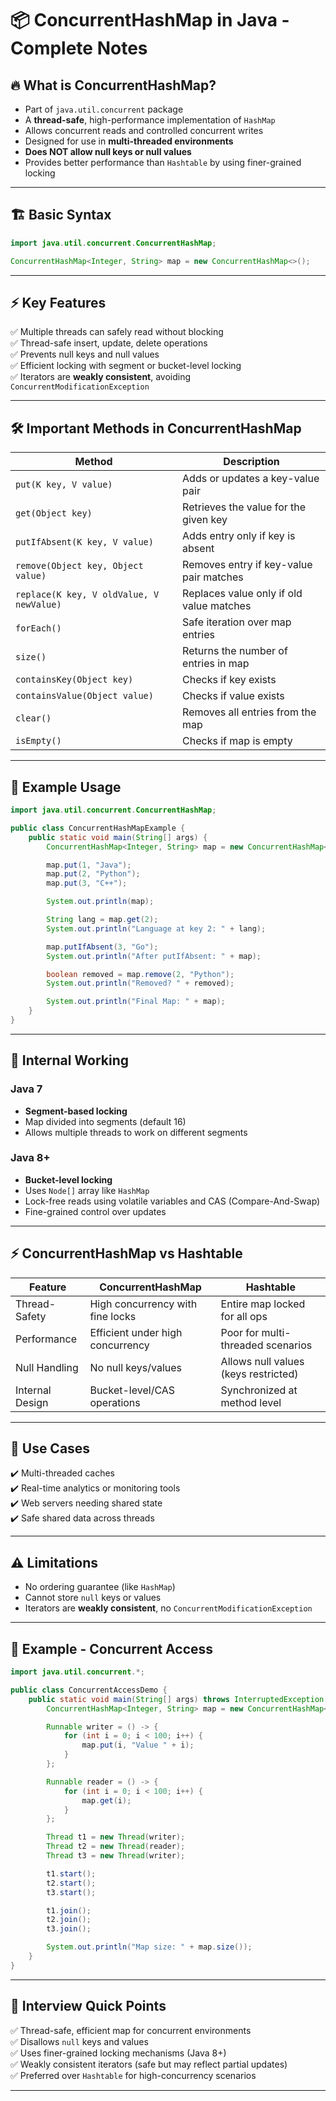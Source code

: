 
# 📦 ConcurrentHashMap in Java - Complete Notes

## 🔥 What is ConcurrentHashMap?

- Part of `java.util.concurrent` package
- A **thread-safe**, high-performance implementation of `HashMap`
- Allows concurrent reads and controlled concurrent writes
- Designed for use in **multi-threaded environments**
- **Does NOT allow null keys or null values**
- Provides better performance than `Hashtable` by using finer-grained locking

---

## 🏗️ Basic Syntax

```java
import java.util.concurrent.ConcurrentHashMap;

ConcurrentHashMap<Integer, String> map = new ConcurrentHashMap<>();
```

---

## ⚡ Key Features

✅ Multiple threads can safely read without blocking  
✅ Thread-safe insert, update, delete operations  
✅ Prevents null keys and null values  
✅ Efficient locking with segment or bucket-level locking  
✅ Iterators are **weakly consistent**, avoiding `ConcurrentModificationException`  

---

## 🛠️ Important Methods in ConcurrentHashMap

| Method                                  | Description                                  |
|-----------------------------------------|----------------------------------------------|
| `put(K key, V value)`                   | Adds or updates a key-value pair             |
| `get(Object key)`                       | Retrieves the value for the given key        |
| `putIfAbsent(K key, V value)`           | Adds entry only if key is absent             |
| `remove(Object key, Object value)`      | Removes entry if key-value pair matches      |
| `replace(K key, V oldValue, V newValue)`| Replaces value only if old value matches     |
| `forEach()`                             | Safe iteration over map entries              |
| `size()`                                | Returns the number of entries in map         |
| `containsKey(Object key)`               | Checks if key exists                         |
| `containsValue(Object value)`           | Checks if value exists                       |
| `clear()`                               | Removes all entries from the map             |
| `isEmpty()`                             | Checks if map is empty                       |

---

## 🧩 Example Usage

```java
import java.util.concurrent.ConcurrentHashMap;

public class ConcurrentHashMapExample {
    public static void main(String[] args) {
        ConcurrentHashMap<Integer, String> map = new ConcurrentHashMap<>();

        map.put(1, "Java");
        map.put(2, "Python");
        map.put(3, "C++");

        System.out.println(map);

        String lang = map.get(2);
        System.out.println("Language at key 2: " + lang);

        map.putIfAbsent(3, "Go");
        System.out.println("After putIfAbsent: " + map);

        boolean removed = map.remove(2, "Python");
        System.out.println("Removed? " + removed);

        System.out.println("Final Map: " + map);
    }
}
```

---

## 🔧 Internal Working

### Java 7
- **Segment-based locking**
- Map divided into segments (default 16)
- Allows multiple threads to work on different segments

### Java 8+
- **Bucket-level locking**
- Uses `Node[]` array like `HashMap`
- Lock-free reads using volatile variables and CAS (Compare-And-Swap)
- Fine-grained control over updates

---

## ⚡ ConcurrentHashMap vs Hashtable

| Feature              | ConcurrentHashMap              | Hashtable                        |
|----------------------|---------------------------------|-----------------------------------|
| Thread-Safety        | High concurrency with fine locks| Entire map locked for all ops     |
| Performance          | Efficient under high concurrency| Poor for multi-threaded scenarios|
| Null Handling        | No null keys/values             | Allows null values (keys restricted) |
| Internal Design      | Bucket-level/CAS operations     | Synchronized at method level      |

---

## 🚀 Use Cases

✔️ Multi-threaded caches  
✔️ Real-time analytics or monitoring tools  
✔️ Web servers needing shared state  
✔️ Safe shared data across threads  

---

## ⚠️ Limitations

- No ordering guarantee (like `HashMap`)  
- Cannot store `null` keys or values  
- Iterators are **weakly consistent**, no `ConcurrentModificationException`  

---

## 📝 Example - Concurrent Access

```java
import java.util.concurrent.*;

public class ConcurrentAccessDemo {
    public static void main(String[] args) throws InterruptedException {
        ConcurrentHashMap<Integer, String> map = new ConcurrentHashMap<>();

        Runnable writer = () -> {
            for (int i = 0; i < 100; i++) {
                map.put(i, "Value " + i);
            }
        };

        Runnable reader = () -> {
            for (int i = 0; i < 100; i++) {
                map.get(i);
            }
        };

        Thread t1 = new Thread(writer);
        Thread t2 = new Thread(reader);
        Thread t3 = new Thread(writer);

        t1.start();
        t2.start();
        t3.start();

        t1.join();
        t2.join();
        t3.join();

        System.out.println("Map size: " + map.size());
    }
}
```

---

## 🎯 Interview Quick Points

✅ Thread-safe, efficient map for concurrent environments  
✅ Disallows `null` keys and values  
✅ Uses finer-grained locking mechanisms (Java 8+)  
✅ Weakly consistent iterators (safe but may reflect partial updates)  
✅ Preferred over `Hashtable` for high-concurrency scenarios  

---
